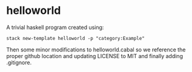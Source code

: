 # helloworld

A trivial haskell program created using:
```
stack new-template helloworld -p "category:Example"
```

Then some minor modifications to helloworld.cabal so we
reference the proper github location and updating
LICENSE to MIT and finally adding .gitignore.
